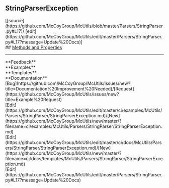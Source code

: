 ## <a id="McUtils.Parsers.StringParser.StringParserException">StringParserException</a> 

<div class="docs-source-link" markdown="1">
[[source](https://github.com/McCoyGroup/McUtils/blob/master/Parsers/StringParser.py#L17)/
[edit](https://github.com/McCoyGroup/McUtils/edit/master/Parsers/StringParser.py#L17?message=Update%20Docs)]
</div>









<div class="collapsible-section">
 <div class="collapsible-section collapsible-section-header" markdown="1">
## <a class="collapse-link" data-toggle="collapse" href="#methods" markdown="1"> Methods and Properties</a> <a class="float-right" data-toggle="collapse" href="#methods"><i class="fa fa-chevron-down"></i></a>
 </div>
 <div class="collapsible-section collapsible-section-body collapse show" id="methods" markdown="1">
 

 </div>
</div>












---


<div markdown="1" class="text-secondary">
<div class="container">
  <div class="row">
   <div class="col" markdown="1">
**Feedback**   
</div>
   <div class="col" markdown="1">
**Examples**   
</div>
   <div class="col" markdown="1">
**Templates**   
</div>
   <div class="col" markdown="1">
**Documentation**   
</div>
   <div class="col" markdown="1">
   
</div>
   <div class="col" markdown="1">
   
</div>
   <div class="col" markdown="1">
   
</div>
</div>
  <div class="row">
   <div class="col" markdown="1">
[Bug](https://github.com/McCoyGroup/McUtils/issues/new?title=Documentation%20Improvement%20Needed)/[Request](https://github.com/McCoyGroup/McUtils/issues/new?title=Example%20Request)   
</div>
   <div class="col" markdown="1">
[Edit](https://github.com/McCoyGroup/McUtils/edit/master/ci/examples/McUtils/Parsers/StringParser/StringParserException.md)/[New](https://github.com/McCoyGroup/McUtils/new/master/?filename=ci/examples/McUtils/Parsers/StringParser/StringParserException.md)   
</div>
   <div class="col" markdown="1">
[Edit](https://github.com/McCoyGroup/McUtils/edit/master/ci/docs/McUtils/Parsers/StringParser/StringParserException.md)/[New](https://github.com/McCoyGroup/McUtils/new/master/?filename=ci/docs/templates/McUtils/Parsers/StringParser/StringParserException.md)   
</div>
   <div class="col" markdown="1">
[Edit](https://github.com/McCoyGroup/McUtils/edit/master/Parsers/StringParser.py#L17?message=Update%20Docs)   
</div>
   <div class="col" markdown="1">
   
</div>
   <div class="col" markdown="1">
   
</div>
   <div class="col" markdown="1">
   
</div>
</div>
</div>
</div>
